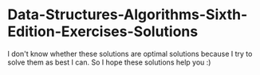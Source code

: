 # Data-Structures-Algorithms-Sixth-Edition-Exercises-Solutions
I don't know whether these solutions are optimal solutions because I try to solve them as best I can.
So I hope these solutions help you :)
